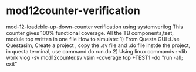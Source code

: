# mod12counter-verification
mod-12-loadeble-up-down-counter verification using systemverilog 
This counter gives 100% functional coverage.
All the TB components,test, module top written in one file
  How to simulate: 1) From Questa GUI :Use Questasim, Create a project , copy the .sv file and .do file instde the project, in questa terminal, use command do run.do 
                   2) Using linux commands : vlib work 
                                             vlog -sv mod12counter.sv
                                             vsim -coverage top +TEST1 -do "run -all; exit"
